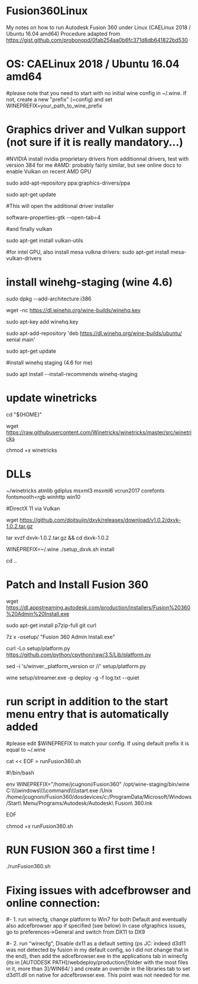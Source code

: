 # Fusion360Linux

My notes on how to run Autodesk Fusion 360 under Linux (CAELinux 2018 / Ubuntu 16.04 amd64)
Procedure adapted from https://gist.github.com/probonopd/0fab254aa0b6fc371d8db641822bd530

# OS: CAELinux 2018 / Ubuntu 16.04 amd64

#please note that you need to start with no initial wine config in ~/.wine. If not, create a new "prefix" (=config) and set WINEPREFIX=your_path_to_wine_prefix

# Graphics driver and Vulkan support (not sure if it is really mandatory...)

#NVIDIA install nvidia proprietary drivers from additionnal drivers, test with version 384 for me 
#AMD: probably fairly similar, but see online docs to enable Vulkan on recent AMD GPU

sudo add-apt-repository ppa:graphics-drivers/ppa

sudo apt-get update

#This will open the additional driver installer

software-properties-gtk --open-tab=4

#and finally vulkan

sudo apt-get install vulkan-utils

#for intel GPU, also install mesa vulkna drivers:
sudo apt-get install mesa-vulkan-drivers 

# install winehg-staging (wine 4.6)

sudo dpkg --add-architecture i386 

wget -nc https://dl.winehq.org/wine-builds/winehq.key

sudo apt-key add winehq.key

sudo apt-add-repository 'deb https://dl.winehq.org/wine-builds/ubuntu/ xenial main' 

sudo apt-get update

#install winehq staging (4.6 for me)

sudo apt install --install-recommends winehq-staging      

# update winetricks

cd "${HOME}"

wget  https://raw.githubusercontent.com/Winetricks/winetricks/master/src/winetricks

chmod +x winetricks


# DLLs

~/winetricks atmlib gdiplus msxml3 msxml6 vcrun2017 corefonts fontsmooth=rgb winhttp win10

#DirectX 11 via Vulkan

wget https://github.com/doitsujin/dxvk/releases/download/v1.0.2/dxvk-1.0.2.tar.gz

tar xvzf dxvk-1.0.2.tar.gz && cd dxvk-1.0.2

WINEPREFIX=~/.wine ./setup_dxvk.sh install

cd ..

# Patch and Install Fusion 360

wget https://dl.appstreaming.autodesk.com/production/installers/Fusion%20360%20Admin%20Install.exe

sudo apt-get install p7zip-full git curl

7z x -osetup/ "Fusion 360 Admin Install.exe"

curl -Lo setup/platform.py https://github.com/python/cpython/raw/3.5/Lib/platform.py

sed -i 's/winver._platform_version or //' setup/platform.py

wine setup/streamer.exe -p deploy -g -f log.txt --quiet

# run script in addition to the start menu entry that is automatically added

#please edit $WINEPREFIX to match your config. If using default prefix it is equal to ~/.wine

cat << EOF > runFusion360.sh

#!/bin/bash

env WINEPREFIX="/home/jcugnoni/Fusion360" /opt/wine-staging/bin/wine C:\\\\\\\\windows\\\\\\\\command\\\\\\\\start.exe /Unix /home/jcugnoni/Fusion360/dosdevices/c:/ProgramData/Microsoft/Windows/Start\ Menu/Programs/Autodesk/Autodesk\ Fusion\ 360.lnk

EOF

chmod +x runFusion360.sh

# RUN FUSION 360 a first time !

./runFusion360.sh

# Fixing issues with adcefbrowser and online connection:

#- 1. run winecfg, change platform to Win7 for both Default and eventually also adcefbrowser app if specified (see below)
In case ofgraphics issues, go to preferences->General and switch from DX11 to DX9

#- 2. run "winecfg", Disable dx11 as a default setting (ps JC: indeed d3d11 was not detected by fusion in my default config, so I did not change that in the end), then add the adcefbrowser.exe in the applications tab in winecfg (its in [AUTODESK PATH]/webdeploy/production/[folder with the most files in it, more than 3]/WIN64/ ) and create an override in the libraries tab to set d3d11.dll on native for adcefbrowser.exe. This point was not needed for me.

